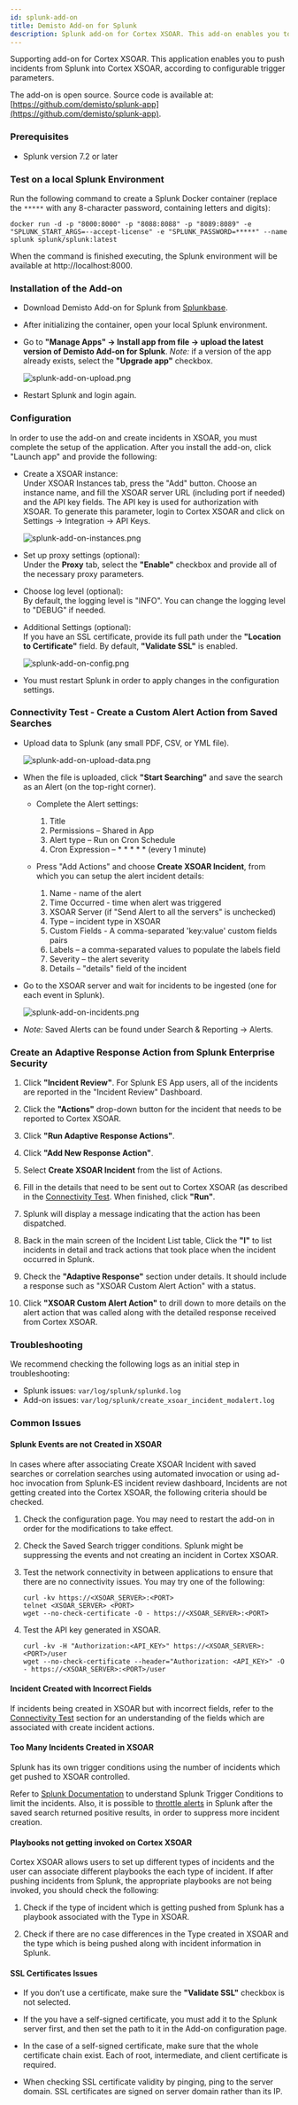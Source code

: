 ```yaml
---
id: splunk-add-on
title: Demisto Add-on for Splunk
description: Splunk add-on for Cortex XSOAR. This add-on enables you to push incidents from Splunk into Cortex XSOAR, according to configurable trigger parameters.
---
```

Supporting add-on for Cortex XSOAR. This application enables you to push incidents from Splunk into Cortex XSOAR, according to configurable trigger parameters.

The add-on is open source. Source code is available at: [https://github.com/demisto/splunk-app](https://github.com/demisto/splunk-app).


### Prerequisites
* Splunk version 7.2 or later


### Test on a local Splunk Environment
Run the following command to create a Splunk Docker container (replace the `*****` with any 8-character password, containing letters and digits):
```
docker run -d -p "8000:8000" -p "8088:8088" -p "8089:8089" -e "SPLUNK_START_ARGS=--accept-license" -e "SPLUNK_PASSWORD=*****" --name splunk splunk/splunk:latest
```
When the command is finished executing, the Splunk environment will be available at http://localhost:8000.


### Installation of the Add-on
* Download Demisto Add-on for Splunk from [Splunkbase](https://splunkbase.splunk.com/app/3448).
* After initializing the container, open your local Splunk environment.
* Go to **"Manage Apps" → Install app from file → upload the latest version of Demisto Add-on for Splunk**.
  *Note:* if a version of the app already exists, select the **"Upgrade app"** checkbox.
  
  ![splunk-add-on-upload.png](../../../docs/doc_imgs/reference/splunk-add-on-upload.png)
* Restart Splunk and login again.


### Configuration
In order to use the add-on and create incidents in XSOAR, you must complete the setup of the application. After you install the add-on, click "Launch app" and provide the following:
* Create a XSOAR instance:  
  Under XSOAR Instances tab, press the "Add" button. Choose an instance name, and fill the XSOAR server URL (including port if needed) and the API key fields. The API key is used for authorization with XSOAR. To generate this parameter, login to Cortex XSOAR and click on Settings → Integration → API Keys.
  
  ![splunk-add-on-instances.png](../../../docs/doc_imgs/reference/splunk-add-on-instances.png)
* Set up proxy settings (optional):  
  Under the **Proxy** tab, select the **"Enable"** checkbox and provide all of the necessary proxy parameters.
* Choose log level (optional):  
  By default, the logging level is "INFO". You can change the logging level to "DEBUG" if needed.
* Additional Settings (optional):  
 If you have an SSL certificate, provide its full path under the **"Location to Certificate"** field.
  By default, **"Validate SSL"** is enabled.
  
  ![splunk-add-on-config.png](../../../docs/doc_imgs/reference/splunk-add-on-config.png)
* You must restart Splunk in order to apply changes in the configuration settings.

       
### Connectivity Test - Create a Custom Alert Action from Saved Searches
* Upload data to Splunk (any small PDF, CSV, or YML file).

  ![splunk-add-on-upload-data.png](../../../docs/doc_imgs/reference/splunk-add-on-upload-data.png)
* When the file is uploaded, click **"Start Searching"** and save the search as an Alert (on the top-right corner).
  * Complete the Alert settings:
      1. Title
      2. Permissions – Shared in App
      3. Alert type – Run on Cron Schedule
      4. Cron Expression – * * * * * (every 1 minute)
  
  * Press "Add Actions" and choose **Create XSOAR Incident**, from which you can setup the alert incident details:
      1. Name - name of the alert
      2. Time Occurred - time when alert was triggered
      3. XSOAR Server (if "Send Alert to all the servers" is unchecked)
      4. Type – incident type in XSOAR
      5. Custom Fields - A comma-separated 'key:value' custom fields pairs
      6. Labels – a comma-separated values to populate the labels field
      7. Severity – the alert severity
      8. Details – "details" field of the incident

* Go to the XSOAR server and wait for incidents to be ingested (one for each event in Splunk).

  ![splunk-add-on-incidents.png](../../../docs/doc_imgs/reference/splunk-add-on-incidents.png)

* *Note:* Saved Alerts can be found under Search & Reporting → Alerts.


### Create an Adaptive Response Action from Splunk Enterprise Security
1. Click **"Incident Review"**. For Splunk ES App users, all of the incidents are reported in the "Incident Review" Dashboard.

2. Click the **"Actions"** drop-down button for the incident that needs to be reported to Cortex XSOAR.

3. Click **"Run Adaptive Response Actions"**.

4. Click **"Add New Response Action"**.

5. Select **Create XSOAR Incident** from the list of Actions.

6. Fill in the details that need to be sent out to Cortex XSOAR (as described in the [Connectivity Test](#connectivity-test---create-a-custom-alert-action-from-saved-searches). When finished, click **"Run"**.

7. Splunk will display a message indicating that the action has been dispatched.

8. Back in the main screen of the Incident List table, Click the **"I"** to list incidents in detail and track actions that took place when the incident occurred in Splunk.

9. Check the **"Adaptive Response"** section under details. It should include a response such as "XSOAR Custom Alert Action" with a status.

10. Click **"XSOAR Custom Alert Action"** to drill down to more details on the alert action that was called along with the detailed response received from Cortex XSOAR.


### Troubleshooting
We recommend checking the following logs as an initial step in troubleshooting:
- Splunk issues: `var/log/splunk/splunkd.log`
- Add-on issues: `var/log/splunk/create_xsoar_incident_modalert.log`


### Common Issues

#### Splunk Events are not Created in XSOAR
In cases where after associating Create XSOAR Incident with saved searches or correlation searches using automated invocation or using ad-hoc invocation from Splunk-ES incident review dashboard, Incidents are not getting created into the Cortex XSOAR, the following criteria should be checked.

1. Check the configuration page. You may need to restart the add-on in order for the modifications to take effect.

2. Check the Saved Search trigger conditions. Splunk might be suppressing the events and not creating an incident in Cortex XSOAR.

3. Test the network connectivity in between applications to ensure that there are no connectivity issues. You may try one of the following:
   ```
   curl -kv https://<XSOAR_SERVER>:<PORT>
   telnet <XSOAR_SERVER> <PORT>
   wget --no-check-certificate -O - https://<XSOAR_SERVER>:<PORT>
   ```

4. Test the API key generated in XSOAR.
   ```
   curl -kv -H "Authorization:<API_KEY>" https://<XSOAR_SERVER>:<PORT>/user
   wget --no-check-certificate --header="Authorization: <API_KEY>" -O - https://<XSOAR_SERVER>:<PORT>/user
   ```

#### Incident Created with Incorrect Fields
If incidents being created in XSOAR but with incorrect fields, refer to the [Connectivity Test](#connectivity-test---create-a-custom-alert-action-from-saved-searches) section for an understanding of the fields which are associated with create incident actions.

#### Too Many Incidents Created in XSOAR
Splunk has its own trigger conditions using the number of incidents which get pushed to XSOAR controlled.

Refer to [Splunk Documentation](https://docs.splunk.com/Documentation/Splunk/latest/Alert/AlertTriggerConditions) to understand Splunk Trigger Conditions to limit the incidents. 
Also, it is possible to [throttle alerts](https://docs.splunk.com/Documentation/SplunkCloud/latest/Alert/ThrottleAlerts) in Splunk after the saved search returned positive results, in order to suppress more incident creation.

#### Playbooks not getting invoked on Cortex XSOAR
Cortex XSOAR allows users to set up different types of incidents and the user can associate different playbooks the each type of incident. If after pushing incidents from Splunk, the appropriate playbooks are not being invoked, you should check the following:
1. Check if the type of incident which is getting pushed from Splunk has a playbook associated with the Type in XSOAR.

2. Check if there are no case differences in the Type created in XSOAR and the type which is being pushed along with incident information in Splunk.

#### SSL Certificates Issues
* If you don’t use a certificate, make sure the **"Validate SSL"** checkbox is not selected.

* If the you have a self-signed certificate, you must add it to the Splunk server first, and then set the path to it in the Add-on configuration page.

* In the case of a self-signed certificate, make sure that the whole certificate chain exist. Each of root, intermediate, and client certificate is required.

* When checking SSL certificate validity by pinging, ping to the server domain. SSL certificates are signed on server domain rather than its IP.
